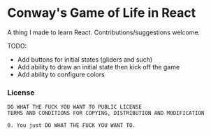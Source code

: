 Conway's Game of Life in React
==============================

A thing I made to learn React. Contributions/suggestions welcome.

TODO:
- Add buttons for initial states (gliders and such)
- Add ability to draw an initial state then kick off the game
- Add ability to configure colors

### License

    
    DO WHAT THE FUCK YOU WANT TO PUBLIC LICENSE 
    TERMS AND CONDITIONS FOR COPYING, DISTRIBUTION AND MODIFICATION
    
    0. You just DO WHAT THE FUCK YOU WANT TO.
